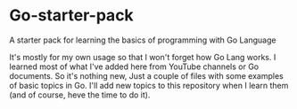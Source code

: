 # Go-starter-pack

A starter pack for learning the basics of programming with Go Language 

It's mostly for my own usage so that I won't forget how Go Lang works. I learned most of what I've added here from YouTube channels or Go documents. So it's nothing new, Just a couple of files with some examples of basic topics in Go. I'll add new topics to this repository when I learn them (and of course, heve the time to do it). 

